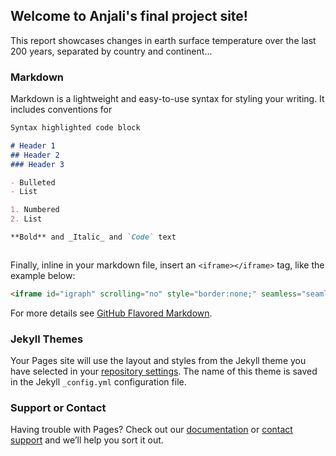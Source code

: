 ## Welcome to Anjali's final project site!

This report showcases changes in earth surface temperature over the last 200 years, separated by country and continent...



### Markdown

Markdown is a lightweight and easy-to-use syntax for styling your writing. It includes conventions for

```markdown
Syntax highlighted code block

# Header 1
## Header 2 
### Header 3

- Bulleted
- List

1. Numbered
2. List

**Bold** and _Italic_ and `Code` text



```

Finally, inline in your markdown file, insert an `<iframe></iframe>` tag, like the example below:
```html
<iframe id="igraph" scrolling="no" style="border:none;" seamless="seamless" src="https://plotly.com/~at1112/1.embed" height="525" width="100%"></iframe>
```

For more details see [GitHub Flavored Markdown](https://guides.github.com/features/mastering-markdown/).

### Jekyll Themes

Your Pages site will use the layout and styles from the Jekyll theme you have selected in your [repository settings](https://github.com/at1112/EarthSurfaceTemperature/settings). The name of this theme is saved in the Jekyll `_config.yml` configuration file.

### Support or Contact

Having trouble with Pages? Check out our [documentation](https://docs.github.com/categories/github-pages-basics/) or [contact support](https://github.com/contact) and we’ll help you sort it out.
